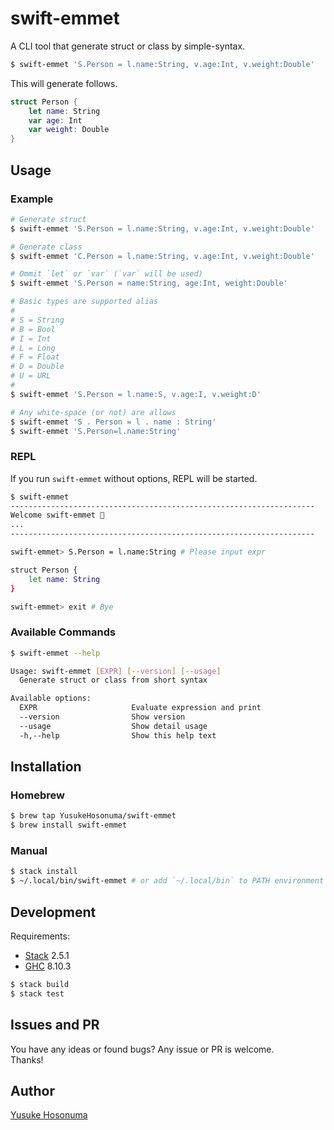 # swift-emmet

A CLI tool that generate struct or class by simple-syntax.

```bash
$ swift-emmet 'S.Person = l.name:String, v.age:Int, v.weight:Double'
```

This will generate follows.

```swift
struct Person {
    let name: String
    var age: Int
    var weight: Double
}
```

## Usage

### Example

```bash
# Generate struct
$ swift-emmet 'S.Person = l.name:String, v.age:Int, v.weight:Double'

# Generate class
$ swift-emmet 'C.Person = l.name:String, v.age:Int, v.weight:Double'

# Ommit `let` or `var` (`var` will be used)
$ swift-emmet 'S.Person = name:String, age:Int, weight:Double'

# Basic types are supported alias
#
# S = String
# B = Bool
# I = Int
# L = Long
# F = Float
# D = Double
# U = URL
#
$ swift-emmet 'S.Person = l.name:S, v.age:I, v.weight:D'

# Any white-space (or not) are allows
$ swift-emmet 'S . Person = l . name : String'
$ swift-emmet 'S.Person=l.name:String'
```

### REPL

If you run `swift-emmet` without options, REPL will be started.

```bash
$ swift-emmet
--------------------------------------------------------------------
Welcome swift-emmet 🎉
...
--------------------------------------------------------------------

swift-emmet> S.Person = l.name:String # Please input expr

struct Person {
    let name: String
}

swift-emmet> exit # Bye
```

### Available Commands

```bash
$ swift-emmet --help

Usage: swift-emmet [EXPR] [--version] [--usage]
  Generate struct or class from short syntax

Available options:
  EXPR                     Evaluate expression and print
  --version                Show version
  --usage                  Show detail usage
  -h,--help                Show this help text
```

## Installation

### Homebrew

```bash
$ brew tap YusukeHosonuma/swift-emmet
$ brew install swift-emmet
```

### Manual

```bash
$ stack install
$ ~/.local/bin/swift-emmet # or add `~/.local/bin` to PATH environment
```

## Development

Requirements:

- [Stack](https://docs.haskellstack.org/en/stable/README/) 2.5.1
- [GHC](https://www.haskell.org/ghc/) 8.10.3

```bash
$ stack build
$ stack test
```

## Issues and PR

You have any ideas or found bugs? Any issue or PR is welcome.<br>
Thanks!

## Author

[Yusuke Hosonuma](https://github.com/YusukeHosonuma)
